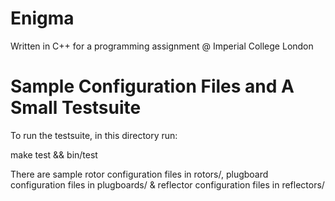 Enigma
=======
Written in C++ for a programming assignment @ Imperial College London

Sample Configuration Files and A Small Testsuite
================================================

To run the testsuite, in this directory run:

make test && bin/test

There are sample rotor configuration files in rotors/,
plugboard configuration files in plugboards/
& reflector configuration files in reflectors/
